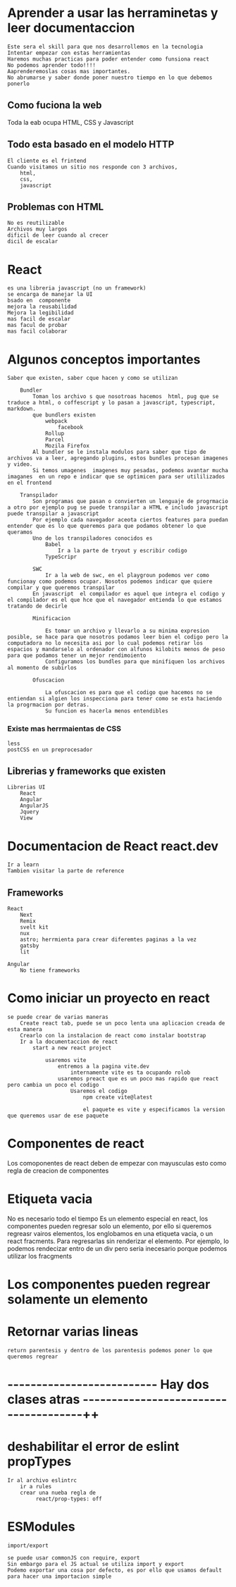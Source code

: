 # Aprender a usar las herraminetas y leer documentaccion
    Este sera el skill para que nos desarrollemos en la tecnologia
    Intentar empezar con estas herramientas
    Haremos muchas practicas para poder entender como funsiona react
    No podemos aprender todo!!!!
    Aaprenderemoslas cosas mas importantes.
    No abrumarse y saber donde poner nuestro tiempo en lo que debemos ponerlo

## Como fuciona la web
Toda la eab ocupa HTML, CSS y Javascript

## Todo esta basado en el modelo HTTP 
    El cliente es el frintend
    Cuando visitamos un sitio nos responde con 3 archivos,
        html,
        css,
        javascript
    
## Problemas con HTML
    No es reutilizable 
    Archivos muy largos 
    dificil de leer cuando al crecer
    dicil de escalar

# React
    es una libreria javascript (no un framework)
    se encarga de manejar la UI
    bsado en  componente
    mejora la reusabilidad
    Mejora la legibilidad 
    mas facil de escalar
    mas facul de probar
    mas facil colaborar

# Algunos conceptos importantes
    Saber que existen, saber cque hacen y como se utilizan

        Bundler
            Toman los archivo s que nosotroas hacemos  html, pug que se traduce a html, o coffescript y lo pasan a javascript, typescript, markdown.
            que bundlers existen 
                webpack
                    facebook
                Rollup
                Parcel
                Mozila Firefox
            Al bundler se le instala modulos para saber que tipo de archivos va a leer, agregando plugins, estos bundles procesan imagenes y video.
            Si temos umagenes  imagenes muy pesadas, podemos avantar mucha imaganes  en un repo e indicar que se optimicen para ser utililizados en el frontend
        
        Transpilador
            Son programas que pasan o convierten un lenguaje de progrmacio a otro por ejemplo pug se puede transpilar a HTML e includo javascript puede transpilar a javascript
            Por ejemplo cada navegador aceota ciertos features para puedan entender que es lo que queremos para que podamos obtener lo que queramos
            Uno de los transpiladores conocidos es 
                Babel
                    Ir a la parte de tryout y escribir codigo
                TypeScripr

            SWC
                Ir a la web de swc, en el playgroun podemos ver como funcionay como podemos ocupar. Nosotos podemos indicar que quiere compilar y que queremos transpilar
            En javascript  el compilador es aquel que integra el codigo y el compilador es el que hce que el navegador entienda lo que estamos tratando de decirle

            Minificacion

                Es tomar un archivo y llevarlo a su minima expresion posible, se hace para que nosotros podamos leer bien el codigo pero la computadora no lo necesita asi por lo cual podemos retirar los espacios y mandarselo al ordenador con alfunos kilobits menos de peso para que podamos tener un mejor rendimoiento
                Configuramos los bundles para que minifiquen los archivos al momento de subirlos
            
            Ofuscacion
                
                La ofuscacion es para que el codigo que hacemos no se entiendan si algien los inspecciona para tener como se esta haciendo la progrmacion por detras.
                Su funcion es hacerla menos entendibles
            


### Existe mas herrmaientas de CSS
    less
    postCSS en un preprocesador


## Librerias y frameworks que existen
    Librerias UI    
        React 
        Angular
        AngularJS
        Jquery
        View
        
# Documentacion de React react.dev
    Ir a learn
    Tambien visitar la parte de reference

## Frameworks

    React
        Next
        Remix
        svelt kit
        nux
        astro; herrmienta para crear diferemtes paginas a la vez
        gatsby
        lit  

    Angular
        No tiene frameworks

# Como iniciar un proyecto en react
    se puede crear de varias maneras
        Create react tab, puede se un poco lenta una aplicacion creada de esta manera
        Crearlo con la instalacion de react como instalar bootstrap
        Ir a la documentaccion de react
            start a new react project

                usaremos vite
                    entremos a la pagina vite.dev
                        internamente vite es ta ocupando rolob
                    usaremos preact que es un poco mas rapido que react pero cambia un poco el codigo
                        Usaremos el codigo
                            npm create vite@latest

                            el paquete es vite y especificamos la version que queremos usar de ese paquete

# Componentes de react 
Los comoponentes de react deben de empezar con mayusculas esto como regla de creacion de componentes

# Etiqueta vacia
No es necesario todo el tiempo
Es un elemento especial en react, los componentes pueden regresar solo un elemento, por ello si queremos regreasr vairos elementos, los englobamos en una etiqueta vacia, o un react fracments. Para regresarlas sin renderizar el elemento.
Por ejemplo, lo podemos rendecizar entro de un div pero seria inecesario 
porque podemos utilizar los fracgments

# Los componentes pueden regrear solamente un elemento

# Retornar varias lineas
    return parentesis y dentro de los parentesis podemos poner lo que queremos regrear


# -------------------------- Hay dos clases atras --------------------------------------++
# deshabilitar el error de eslint propTypes
    Ir al archivo eslintrc
        ir a rules
        crear una nueba regla de
             react/prop-types: off
# ESModules
    import/export

    se puede usar commonJS con require, export
    Sin embargo para el JS actual se utiliza import y export
    Podemo exportar una cosa por defecto, es por ello que usamos default para hacer una importacion simple
              
        
        

